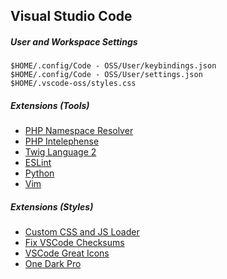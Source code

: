 ## Visual Studio Code

##### User and Workspace Settings

```
$HOME/.config/Code - OSS/User/keybindings.json
$HOME/.config/Code - OSS/User/settings.json
$HOME/.vscode-oss/styles.css
```

##### Extensions (Tools)

* [PHP Namespace Resolver](https://marketplace.visualstudio.com/items?itemName=MehediDracula.php-namespace-resolver)
* [PHP Intelephense](https://marketplace.visualstudio.com/items?itemName=bmewburn.vscode-intelephense-client)
* [Twig Language 2](https://marketplace.visualstudio.com/items?itemName=mblode.twig-language-2)
* [ESLint](https://marketplace.visualstudio.com/items?itemName=dbaeumer.vscode-eslint)
* [Python](https://marketplace.visualstudio.com/items?itemName=ms-python.python)
* [Vim](https://marketplace.visualstudio.com/items?itemName=vscodevim.vim)

##### Extensions (Styles)

* [Custom CSS and JS Loader](https://marketplace.visualstudio.com/items?itemName=be5invis.vscode-custom-css)
* [Fix VSCode Checksums](https://marketplace.visualstudio.com/items?itemName=lehni.vscode-fix-checksums)
* [VSCode Great Icons](https://marketplace.visualstudio.com/items?itemName=emmanuelbeziat.vscode-great-icons)
* [One Dark Pro](https://marketplace.visualstudio.com/items?itemName=zhuangtongfa.Material-theme)

